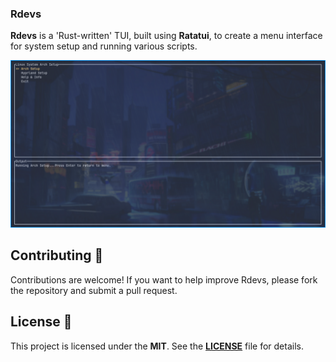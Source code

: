 ### Rdevs

**Rdevs** is a 'Rust-written' TUI, built using <strong>Ratatui</strong>, to create a menu interface for system setup and running various scripts.

![Preview](preview/rdevs.png)

## Contributing 🤝 

Contributions are welcome! If you want to help improve Rdevs, please fork the repository and submit a pull request.

## License 📄 

This project is licensed under the **MIT**. See the **[LICENSE](LICENSE)** file for details.
